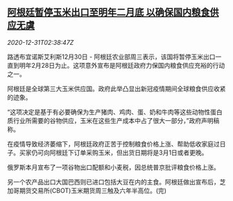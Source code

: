 <!--1609383318000-->
[阿根廷暂停玉米出口至明年二月底 以确保国内粮食供应无虞](https://cn.reuters.com/article/argentia-corn-export-1231-idCNKBS29506G)
------

<div><i>2020-12-31T02:38:47Z</i></div><p>路透布宜诺斯艾利斯12月30日 - 阿根廷农业部周三表示，该国将暂停玉米出口一直到明年2月28日为止。这项意外宣布是阿根廷政府力保国内粮食供应充裕的行动之一。</p><p>阿根廷是全球第三大玉米供应国。政府此举凸显出新冠疫情期间全球粮食供应收紧的迹象。</p><p>“这项决定是基于有必要确保为生产猪肉、鸡肉、蛋、奶和牛肉等这些动物性蛋白质行业所需要的谷物供应，玉米在这些生产成本中占了很大一部分，”政府声明稿称。</p><p>在疫情导致经济萎缩下，阿根廷政府正苦于控制粮食价格上涨、帮助低收家庭过日子。买家仍可向阿根廷下订单采购玉米，但出货日期将是3月1日或者更晚。</p><p>俄罗斯本月宣布了一项谷物出口配额和小麦税，因总统普京批评粮食价格上涨。</p><p>另一个农产品出口大国巴西则已进口包括大豆在内的主食。阿根廷做出宣布后，芝加哥期货交易所(CBOT)玉米期货周三触及六年半高位。(完)</p>
